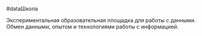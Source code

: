 #dataШкола

Экспериментальная образовательная площадка для работы с данными. Обмен данными, опытом и технологиями работы с информацией.
